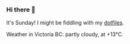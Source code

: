 ### Hi there :wave:

It's Sunday! I might be fiddling with my [dotfiles](https://github.com/bewuethr/dotfiles).

Weather in Victoria BC: partly cloudy, at +13°C.
